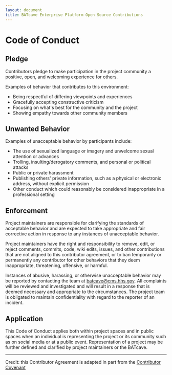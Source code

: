 ```yaml
---
layout: document
title: BATcave Enterprise Platform Open Source Contributions
---
```


# Code of Conduct

## Pledge
Contributors pledge to make participation in the project community a positive, open, and welcoming experience for others.

Examples of behavior that contributes to this environment:
* Being respectful of differing viewpoints and experiences
* Gracefully accepting constructive criticism
* Focusing on what's best for the community and the project
* Showing empathy towards other community members

## Unwanted Behavior
Examples of unacceptable behavior by participants include:
* The use of sexualized language or imagery and unwelcome sexual attention or advances
* Trolling, insulting/derogatory comments, and personal or political attacks
* Public or private harassment
* Publishing others' private information, such as a physical or electronic address, without explicit permission
* Other conduct which could reasonably be considered inappropriate in a professional setting

## Enforcement
Project maintainers are responsible for clarifying the standards of acceptable behavior and are expected to take appropriate and fair corrective action in response to any instances of unacceptable behavior.

Project maintainers have the right and responsibility to remove, edit, or reject comments, commits, code, wiki edits, issues, and other contributions that are not aligned to this contributor agreement, or to ban temporarily or permanently any contributor for other behaviors that they deem inappropriate, threatening, offensive, or harmful.

Instances of abusive, harassing, or otherwise unacceptable behavior may be reported by contacting the team at <a href="batcave@cms.hhs.gov">batcave@cms.hhs.gov</a>. All complaints will be reviewed and investigated and will result in a response that is deemed necessary and appropriate to the circumstances. The project team is obligated to maintain confidentiality with regard to the reporter of an incident.

## Application
This Code of Conduct applies both within project spaces and in public spaces when an individual is representing the project or its community such as on social media or at a public event. Representation of a project may be further defined and clarified by project maintainers or the BATcave.


---

Credit: this Contributor Agreement is adapted in part from the [Contributor Covenant](https://www.contributor-covenant.org/version/1/4/code-of-conduct.html)
